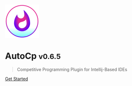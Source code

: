 ![AutoCp Plugin Logo](/docs/_assets/logo.svg)

# AutoCp <small>v0.6.5</small>

> Competitive Programming Plugin for Intellij-Based IDEs

[Get Started](/docs/getting-started.md)
